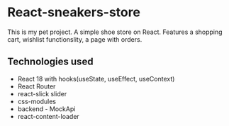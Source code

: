 # React-sneakers-store
This is my pet project. A simple shoe store on React. Features a shopping cart, wishlist functionslity, a page with orders.

## Technologies used
* React 18 with hooks(useState, useEffect, useContext)
* React Router
* react-slick slider
* css-modules
* backend - MockApi
* react-content-loader
